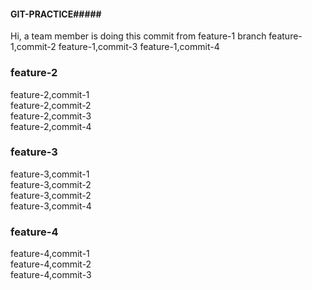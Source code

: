 #### GIT-PRACTICE#####
Hi, a team member is doing this commit from feature-1 branch
feature-1,commit-2
feature-1,commit-3
feature-1,commit-4

###  feature-2  ####
feature-2,commit-1 <br />
feature-2,commit-2 <br />
feature-2,commit-3 <br />
feature-2,commit-4 <br />

### feature-3 ####
feature-3,commit-1 <br />
feature-3,commit-2 <br />
feature-3,commit-2 <br />
feature-3,commit-4 <br />

### feature-4 ####
feature-4,commit-1 <br />
feature-4,commit-2 <br />
feature-4,commit-3 <br />
